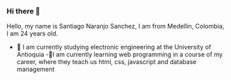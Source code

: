 ### Hi there 👋

Hello, my name is Santiago Naranjo Sanchez, I am from Medellin, Colombia, I am 24 years old.

- 🔭 I am currently studying electronic engineering at the University of Antioquia
  -🌱I am currently learning web programming in a course of my career, where they teach us html, css, javascript and database management

